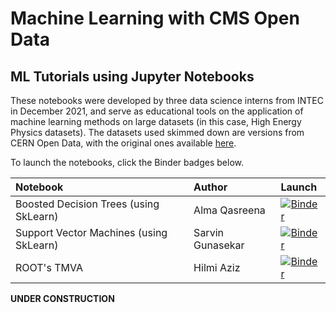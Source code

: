 # Machine Learning with CMS Open Data

## ML Tutorials using Jupyter Notebooks

These notebooks were developed by three data science interns from INTEC in December 2021, and serve as educational tools on the application of machine learning methods on large datasets (in this case, High Energy Physics datasets). The datasets used skimmed down are versions from CERN Open Data, with the original ones available [here](http://opendata.cern.ch/record/12100).

To launch the notebooks, click the Binder badges below.

|Notebook|Author|Launch|
|:--|:--|:--|
|Boosted Decision Trees (using SkLearn)|Alma Qasreena|[![Binder](https://mybinder.org/badge_logo.svg)](https://mybinder.org/v2/gh/ncpp-my/opendata-cms-ml/master?urlpath=notebooks%2FML_BDT_PY.ipynb)|
|Support Vector Machines (using SkLearn)|Sarvin Gunasekar|[![Binder](https://mybinder.org/badge_logo.svg)](https://mybinder.org/v2/gh/ncpp-my/opendata-cms-ml/master?urlpath=notebooks%2FML_SVM_PY.ipynb)|
|ROOT's TMVA|Hilmi Aziz|[![Binder](https://mybinder.org/badge_logo.svg)](https://mybinder.org/v2/gh/ncpp-my/opendata-cms-ml/ROOT?urlpath=notebooks%2FML_TMVA.ipynb)|

**UNDER CONSTRUCTION**
